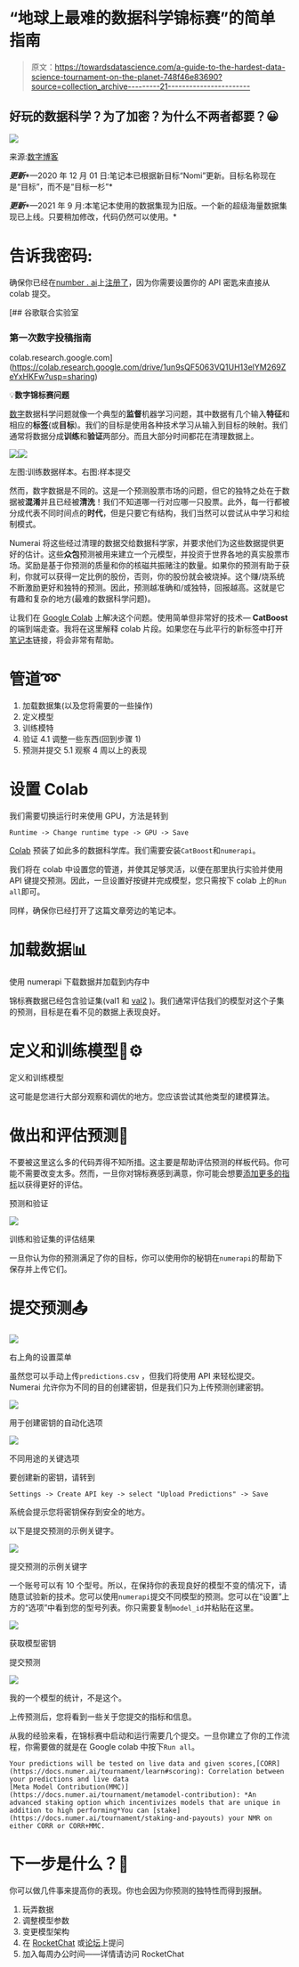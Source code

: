 # “地球上最难的数据科学锦标赛”的简单指南

> 原文：<https://towardsdatascience.com/a-guide-to-the-hardest-data-science-tournament-on-the-planet-748f46e83690?source=collection_archive---------21----------------------->

## 好玩的数据科学？为了加密？为什么不两者都要？😀

![](img/b754c8e1470af34537a9cedda7396160.png)

来源:[数字博客](https://medium.com/numerai/numeraire-the-cryptocurrency-powering-the-world-hedge-fund-5674b7dd73fe)

***更新****—2020 年 12 月 01 日:笔记本已根据新目标“Nomi”更新。目标名称现在是“目标”，而不是“目标一杉”*

***更新****—2021 年 9 月:本笔记本使用的数据集现为旧版。一个新的超级海量数据集现已上线。只要稍加修改，代码仍然可以使用。*

# 告诉我密码:

确保你已经在[number . ai](https://numer.ai/)上[注册了](https://numer.ai/signup)，因为你需要设置你的 API 密匙来直接从 colab 提交。

[](https://colab.research.google.com/drive/1un9sQF5063VQ1UH13elYM269ZeYxHKFw?usp=sharing) [## 谷歌联合实验室

### 第一次数字投稿指南

colab.research.google.com](https://colab.research.google.com/drive/1un9sQF5063VQ1UH13elYM269ZeYxHKFw?usp=sharing) 

💡**数字锦标赛问题**

[数字](https://numer.ai)数据科学问题就像一个典型的**监督**机器学习问题，其中数据有几个输入**特征**和相应的**标签**(或**目标**)。我们的目标是使用各种技术学习从输入到目标的映射。我们通常将数据分成**训练**和**验证**两部分。而且大部分时间都花在清理数据上。

![](img/b50fd24dac44515775ea296fbffed3e7.png)![](img/f7d36288a163ed4137b05a831abd1ba1.png)

左图:训练数据样本。右图:样本提交

然而，数字数据是不同的。这是一个预测股票市场的问题，但它的独特之处在于数据被**混淆**并且已经被**清洗**！我们不知道哪一行对应哪一只股票。此外，每一行都被分成代表不同时间点的**时代**，但是只要它有结构，我们当然可以尝试从中学习和绘制模式。

Numerai 将这些经过清理的数据交给数据科学家，并要求他们为这些数据提供更好的估计。这些**众包**预测被用来建立一个元模型，并投资于世界各地的真实股票市场。奖励是基于你预测的质量和你的核磁共振赌注的数量。如果你的预测有助于获利，你就可以获得一定比例的股份，否则，你的股份就会被烧掉。这个赚/烧系统不断激励更好和独特的预测。因此，预测越准确和/或独特，回报越高。这就是它有趣和复杂的地方(最难的数据科学问题)。

让我们在 [Google Colab](https://colab.research.google.com) 上解决这个问题。使用简单但非常好的技术— **CatBoost** 的端到端走查。我将在这里解释 colab 片段。如果您在与此平行的新标签中打开[笔记本](https://colab.research.google.com/drive/1un9sQF5063VQ1UH13elYM269ZeYxHKFw?usp=sharing)链接，将会非常有帮助。

# 管道➿

1.  加载数据集(以及您将需要的一些操作)
2.  定义模型
3.  训练模特
4.  验证
    4.1 调整一些东西(回到步骤 1)
5.  预测并提交
    5.1 观察 4 周以上的表现

# 设置 Colab

我们需要切换运行时来使用 GPU，方法是转到

`Runtime -> Change runtime type -> GPU -> Save`

[Colab](https://colab.research.google.com/drive/1un9sQF5063VQ1UH13elYM269ZeYxHKFw?usp=sharing) 预装了如此多的数据科学库。我们需要安装`CatBoost`和`numerapi`。

我们将在 colab 中设置您的管道，并使其足够灵活，以便在那里执行实验并使用 API 键提交预测。因此，一旦设置好按键并完成模型，您只需按下 colab 上的`Run all`即可。

同样，确保你已经打开了这篇文章旁边的笔记本。

# 加载数据📊

使用 numerapi 下载数据并加载到内存中

锦标赛数据已经包含验证集(val1 和 [val2](https://forum.numer.ai/t/validation-2-announcement/166) )。我们通常评估我们的模型对这个子集的预测，目标是在看不见的数据上表现良好。

# 定义和训练模型🤖⚙️

定义和训练模型

这可能是您进行大部分观察和调优的地方。您应该尝试其他类型的建模算法。

# 做出和评估预测📐

不要被这里这么多的代码弄得不知所措。这主要是帮助评估预测的样板代码。你可能不需要改变太多。然而，一旦你对锦标赛感到满意，你可能会想要[添加更多的指标](https://forum.numer.ai/t/more-metrics-for-ya/636)以获得更好的评估。

预测和验证

![](img/1566862e36b2b0ea4adcab45ce0e8239.png)

训练和验证集的评估结果

一旦你认为你的预测满足了你的目标，你可以使用你的秘钥在`numerapi`的帮助下保存并上传它们。

# 提交预测📤

![](img/8573abb10153baa8965662b8994c1a7f.png)

右上角的设置菜单

虽然您可以手动上传`predictions.csv` ，但我们将使用 API 来轻松提交。Numerai 允许你为不同的目的创建密钥，但是我们只为上传预测创建密钥。

![](img/d6aaa07925762b57b0a018f70994a365.png)

用于创建密钥的自动化选项

![](img/c3b41dab01e61c4d8cc4e178b6eefb5d.png)

不同用途的关键选项

要创建新的密钥，请转到

`Settings -> Create API key -> select "Upload Predictions" -> Save`

系统会提示您将密钥保存到安全的地方。

以下是提交预测的示例关键字。

![](img/d13a4ef5bdd5249c13b45cc71bdfd39e.png)

提交预测的示例关键字

一个账号可以有 10 个型号。所以，在保持你的表现良好的模型不变的情况下，请随意试验新的技术。您可以使用`numerapi`提交不同模型的预测。您可以在“设置”上方的“选项”中看到您的型号列表。你只需要复制`model_id`并粘贴在这里。

![](img/c45a322e1618fd9c53a7bde04db685a8.png)

获取模型密钥

提交预测

![](img/76538f407db0f4d24f7a333f92f3c0fd.png)

我的一个模型的统计，不是这个。

上传预测后，您将看到一些关于您提交的指标和信息。

从我的经验来看，在锦标赛中启动和运行需要几个提交。一旦你建立了你的工作流程，你需要做的就是在 Google colab 中按下`Run all`。

```
Your predictions will be tested on live data and given scores,[CORR](https://docs.numer.ai/tournament/learn#scoring): Correlation between your predictions and live data
[Meta Model Contribution(MMC)](https://docs.numer.ai/tournament/metamodel-contribution): *An advanced staking option which incentivizes models that are unique in addition to high performing*You can [stake](https://docs.numer.ai/tournament/staking-and-payouts) your NMR on either CORR or CORR+MMC.
```

# 下一步是什么？💭

你可以做几件事来提高你的表现。你也会因为你预测的独特性而得到报酬。

1.  玩弄数据
2.  调整模型参数
3.  变更模型架构
4.  在 [RocketChat](https://community.numer.ai/) 或[论坛](https://forum.numer.ai/)上提问
5.  加入每周办公时间——详情请访问 RocketChat